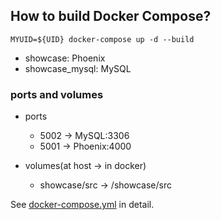 ## How to build Docker Compose?

```
MYUID=${UID} docker-compose up -d --build
```

- showcase: Phoenix
- showcase_mysql: MySQL

### ports and volumes
- ports
  - 5002 -> MySQL:3306
  - 5001 -> Phoenix:4000

- volumes(at host -> in docker)
  - showcase/src -> /showcase/src

See [docker-compose.yml](../src/docker-compose.yml) in detail.
